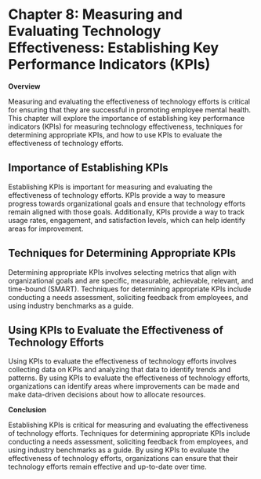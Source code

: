 Chapter 8: Measuring and Evaluating Technology Effectiveness: Establishing Key Performance Indicators (KPIs)
============================================================================================================

**Overview**

Measuring and evaluating the effectiveness of technology efforts is critical for ensuring that they are successful in promoting employee mental health. This chapter will explore the importance of establishing key performance indicators (KPIs) for measuring technology effectiveness, techniques for determining appropriate KPIs, and how to use KPIs to evaluate the effectiveness of technology efforts.

Importance of Establishing KPIs
-------------------------------

Establishing KPIs is important for measuring and evaluating the effectiveness of technology efforts. KPIs provide a way to measure progress towards organizational goals and ensure that technology efforts remain aligned with those goals. Additionally, KPIs provide a way to track usage rates, engagement, and satisfaction levels, which can help identify areas for improvement.

Techniques for Determining Appropriate KPIs
-------------------------------------------

Determining appropriate KPIs involves selecting metrics that align with organizational goals and are specific, measurable, achievable, relevant, and time-bound (SMART). Techniques for determining appropriate KPIs include conducting a needs assessment, soliciting feedback from employees, and using industry benchmarks as a guide.

Using KPIs to Evaluate the Effectiveness of Technology Efforts
--------------------------------------------------------------

Using KPIs to evaluate the effectiveness of technology efforts involves collecting data on KPIs and analyzing that data to identify trends and patterns. By using KPIs to evaluate the effectiveness of technology efforts, organizations can identify areas where improvements can be made and make data-driven decisions about how to allocate resources.

**Conclusion**

Establishing KPIs is critical for measuring and evaluating the effectiveness of technology efforts. Techniques for determining appropriate KPIs include conducting a needs assessment, soliciting feedback from employees, and using industry benchmarks as a guide. By using KPIs to evaluate the effectiveness of technology efforts, organizations can ensure that their technology efforts remain effective and up-to-date over time.


